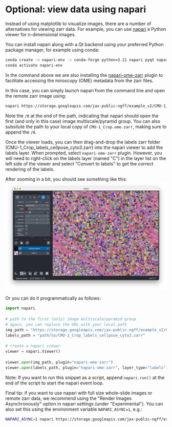 # Optional: view data using napari

Instead of using matplotlib to visualize images, there are a number of alternatives for viewing zarr data.
For example, you can use [napari](https://napari.org/) a Python viewer for n-dimensional images.

You can install napari along with a Qt backend using your preferred Python package manager, for example using conda:
```bash
conda create -n napari-env -c conda-forge python=3.11 napari pyqt napari-ome-zarr
conda activate napari-env
```
In the command above we are also installing the [napari-ome-zarr](https://github.com/ome/napari-ome-zarr) plugin to facilitate accessing the miroscopy (OME) metadata from the zarr files.

In this case, you can simply launch napari from the command line and open the remote zarr image using:
```bash
napari https://storage.googleapis.com/jax-public-ngff/example_v2/CMU-1_Crop.ome.zarr/0
```
Note the `/0` at the end of the path, indicating that napari should open the first (and only in this case) image multiscale/pyramid group. You can also subsitute the path to your local copy of `CMU-1_Crop.ome.zarr`, making sure to append the `/0`.

Once the viewer loads, you can then drag-and-drop the labels zarr folder (CMU-1_Crop_labels_cellpose_cyto3.zarr) into the napari viewer to add the labels layer. When prompted, select `napari-ome-zarr` plugin. However, you will need to right-click on the labels layer (named "C") in the layer list on the left side of the viewer and select "Convert to labels" to get the correct rendering of the labels.

After zooming in a bit, you should see something like this:
![Screenshot of napari viewer with CMU-1 image and Cellpose labels loaded.](napari-screenshot.png)

Or you can do it programmatically as follows:
```python
import napari

# path to the first (only) image multiscale/pyramid group
# again, you can replace the URL with your local path
img_path = "https://storage.googleapis.com/jax-public-ngff/example_v2/CMU-1_Crop.ome.zarr/0"
labels_path = "path/to/CMU-1_Crop_labels_cellpose_cyto3.zarr"

# create a napari viewer
viewer = napari.Viewer()

viewer.open(img_path, plugin="napari-ome-zarr")
viewer.open(labels_path, plugin="napari-ome-zarr", layer_type="labels")
```
Note: If you want to run this snippet as a script, append `napari.run()` at the end of the script to start the napari event loop.

Final tip: if you want to use napari with full size whole-slide images or remote zarr data, we recommend using the "Render Images Asynchronously" option in napari settings (under "Experimental"). You can also set this using the environment variable `NAPARI_ASYNC=1`, e.g.:

```bash
NAPARI_ASYNC=1 napari https://storage.googleapis.com/jax-public-ngff/example_v2/CMU-1_Crop.ome.zarr/0
```

